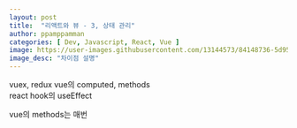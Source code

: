 ```yaml
---
layout: post
title:  "리액트와 뷰 - 3, 상태 관리"
author: ppamppamman
categories: [ Dev, Javascript, React, Vue ]
image: https://user-images.githubusercontent.com/13144573/84148736-5d95b800-aa9a-11ea-957f-226238dc6163.png
image_desc: "차이점 설명" 
---
```

vuex, redux
vue의 computed, methods  
react hook의 useEffect

vue의 methods는 매번